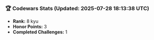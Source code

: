 ### 🏆 Codewars Stats (Updated: 2025-07-28 18:13:38 UTC)

- **Rank:** 8 kyu
- **Honor Points:** 3
- **Completed Challenges:** 1
